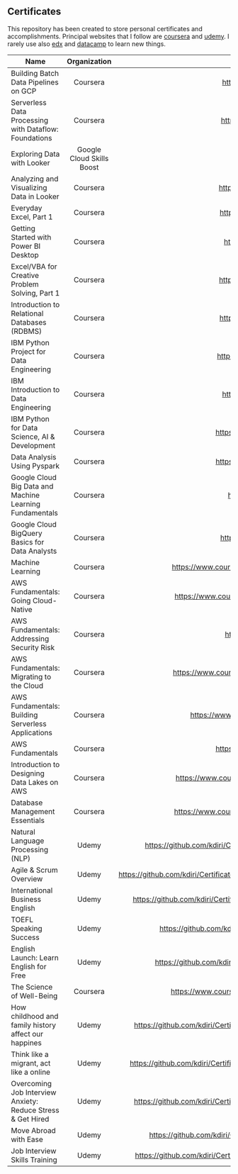 ## Certificates

This repository has been created to store personal certificates and accomplishments. 
Principal websites that I follow are [coursera](https://www.coursera.org/) and [udemy](https://www.udemy.com/). 
I rarely use also [edx](https://www.edx.org/) and [datacamp](https://www.datacamp.com/) to learn new things.  

| Name                                                        |       Organization        |                                                          URL |
|-------------------------------------------------------------|:-------------------------:| -----------------------------------------------------------: |
| Building Batch Data Pipelines on GCP                        |        Coursera           | https://coursera.org/share/7befd9d71a6ab3991bd5c594e9f185ff |
| Serverless Data Processing with Dataflow: Foundations       |        Coursera           | https://coursera.org/share/f12c872910f421ca1d0f6c16fd73999a |
| Exploring Data with Looker                                  | Google Cloud Skills Boost | [Badge link](https://www.cloudskillsboost.google/public_profiles/82ce8c5a-0be0-4a9e-8bf2-e871a144fed4/badges/1747606) |
| Analyzing and Visualizing Data in Looker                    |         Coursera          |  https://coursera.org/share/d4bfdc4eb847e345b18837fca165b6dc |
| Everyday Excel, Part 1                                      |         Coursera          |  https://coursera.org/share/ad8f5dea08a6295601b26fc94781cf49 |
| Getting Started with Power BI Desktop                       |         Coursera          |  https://coursera.org/share/0f8c8fd85e4fe8fc49ec2660bedca8c0 |
| Excel/VBA for Creative Problem Solving, Part 1              |         Coursera          |  https://coursera.org/share/0f95f761acc56d90dedf86536197941a |
| Introduction to Relational Databases (RDBMS)                |         Coursera          |  https://coursera.org/share/aff54823a54a207c6e8b40ba42d67ace |
| IBM Python Project for Data Engineering                     |         Coursera          |  https://coursera.org/share/bd0eda9fa48384b919b9346f17e11441 |
| IBM Introduction to Data Engineering                        |         Coursera          |  https://coursera.org/share/d8097df715f01bd060fff339de36e156 |
| IBM Python for Data Science, AI & Development               |         Coursera          |  https://coursera.org/share/07adfab507ca2354965c104235c05076 |
| Data Analysis Using Pyspark                                 |         Coursera          |  https://coursera.org/share/0975d52e6387f6daeea09dc5059b9217 |
| Google Cloud Big Data and Machine Learning Fundamentals     |         Coursera          |  https://coursera.org/share/9242857af53ab77e35bfcf1ff5caff74 |
| Google Cloud BigQuery Basics for Data Analysts              |         Coursera          |  https://coursera.org/share/eef4e78ee520dae9970e96f6f18eb983 |
| Machine Learning                                            |         Coursera          | https://www.coursera.org/account/accomplishments/certificate/YZ8T73J3DMPW |
| AWS Fundamentals: Going Cloud-Native                        |         Coursera          | https://www.coursera.org/account/accomplishments/certificate/8UTEYVQV4XCL |
| AWS Fundamentals: Addressing Security Risk                  |         Coursera          |  https://coursera.org/share/dc186dd8f0bd04a5c84ff5c5a7afd53f |
| AWS Fundamentals: Migrating to the Cloud                    |         Coursera          | https://www.coursera.org/account/accomplishments/certificate/KK5MAPAFYGPQ |
| AWS Fundamentals: Building Serverless Applications          |         Coursera          | https://www.coursera.org/account/accomplishments/verify/36U7HJH5BLB3 |
| AWS Fundamentals                                            |         Coursera          |  https://coursera.org/share/b703e3d915e6fc5559c6d33a228e2018 |
| Introduction to Designing Data Lakes on AWS                 |         Coursera          | https://www.coursera.org/account/accomplishments/certificate/9EBGT62HJX4Z |
| Database Management Essentials                              |         Coursera          | https://www.coursera.org/account/accomplishments/certificate/L78Y2AQH7T3N |
| Natural Language Processing (NLP)                           |           Udemy           | https://github.com/kdiri/Certificates/blob/master/Udemy/MachineLearning/UdemyNLP.pdf |
| Agile & Scrum Overview                                      |           Udemy           | https://github.com/kdiri/Certificates/blob/master/Udemy/AgileMethodology/UdemyAgileScrum.pdf |
| International Business English                              |           Udemy           | https://github.com/kdiri/Certificates/blob/master/Udemy/Language/UdemyBusineeEnglish.pdf |
| TOEFL Speaking Success                                      |           Udemy           | https://github.com/kdiri/Certificates/blob/master/Udemy/Language/UdemyEnglish.pdf |
| English Launch: Learn English for Free                      |           Udemy           | https://github.com/kdiri/Certificates/blob/master/Udemy/Language/UdemyEnglish2.pdf |
| The Science of Well-Being                                   |         Coursera          | https://www.coursera.org/account/accomplishments/certificate/EFWVEAHVBW68 |
| How childhood and family history affect our happines        |           Udemy           | https://github.com/kdiri/Certificates/blob/master/Udemy/DiverseThings/UdemyChildHood.pdf |
| Think like a migrant, act like a online                     |           Udemy           | https://github.com/kdiri/Certificates/blob/master/Udemy/DiverseThings/UdemyImmigration.pdf |
| Overcoming Job Interview Anxiety: Reduce Stress & Get Hired |           Udemy           | https://github.com/kdiri/Certificates/blob/master/Udemy/DiverseThings/UdemyInterview1.pdf |
| Move Abroad with Ease                                       |           Udemy           | https://github.com/kdiri/Certificates/blob/master/Udemy/DiverseThings/UdemyTravel.pdf |
| Job Interview Skills Training                               |           Udemy           | https://github.com/kdiri/Certificates/blob/master/Udemy/DiverseThings/udemyInterview2.pdf |





